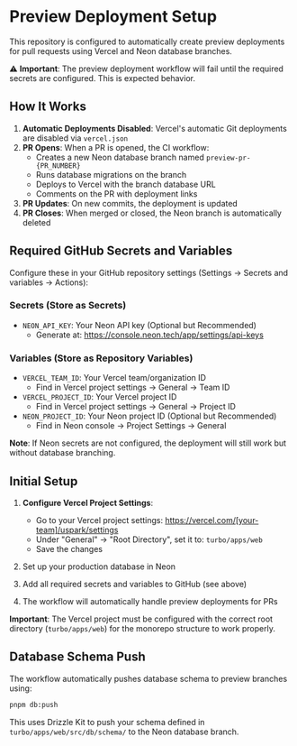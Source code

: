 # Preview Deployment Setup

This repository is configured to automatically create preview deployments for pull requests using Vercel and Neon database branches.

⚠️ **Important**: The preview deployment workflow will fail until the required secrets are configured. This is expected behavior.

## How It Works

1. **Automatic Deployments Disabled**: Vercel's automatic Git deployments are disabled via `vercel.json`
2. **PR Opens**: When a PR is opened, the CI workflow:
   - Creates a new Neon database branch named `preview-pr-{PR_NUMBER}`
   - Runs database migrations on the branch
   - Deploys to Vercel with the branch database URL
   - Comments on the PR with deployment links
3. **PR Updates**: On new commits, the deployment is updated
4. **PR Closes**: When merged or closed, the Neon branch is automatically deleted

## Required GitHub Secrets and Variables

Configure these in your GitHub repository settings (Settings → Secrets and variables → Actions):

### Secrets (Store as Secrets)

- `NEON_API_KEY`: Your Neon API key (Optional but Recommended)
  - Generate at: https://console.neon.tech/app/settings/api-keys

### Variables (Store as Repository Variables)

- `VERCEL_TEAM_ID`: Your Vercel team/organization ID
  - Find in Vercel project settings → General → Team ID
- `VERCEL_PROJECT_ID`: Your Vercel project ID
  - Find in Vercel project settings → General → Project ID
- `NEON_PROJECT_ID`: Your Neon project ID (Optional but Recommended)
  - Find in Neon console → Project Settings → General

**Note**: If Neon secrets are not configured, the deployment will still work but without database branching.

## Initial Setup

1. **Configure Vercel Project Settings**:

   - Go to your Vercel project settings: https://vercel.com/[your-team]/uspark/settings
   - Under "General" → "Root Directory", set it to: `turbo/apps/web`
   - Save the changes

2. Set up your production database in Neon

3. Add all required secrets and variables to GitHub (see above)

4. The workflow will automatically handle preview deployments for PRs

**Important**: The Vercel project must be configured with the correct root directory (`turbo/apps/web`) for the monorepo structure to work properly.

## Database Schema Push

The workflow automatically pushes database schema to preview branches using:

```bash
pnpm db:push
```

This uses Drizzle Kit to push your schema defined in `turbo/apps/web/src/db/schema/` to the Neon database branch.
